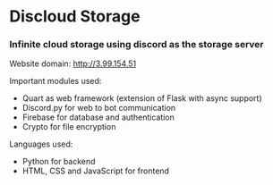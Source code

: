 # Discloud Storage
### Infinite cloud storage using discord as the storage server

Website domain: http://3.99.154.51

Important modules used:
- Quart as web framework (extension of Flask with async support)
- Discord.py for web to bot communication
- Firebase for database and authentication
- Crypto for file encryption

Languages used:
- Python for backend
- HTML, CSS and JavaScript for frontend